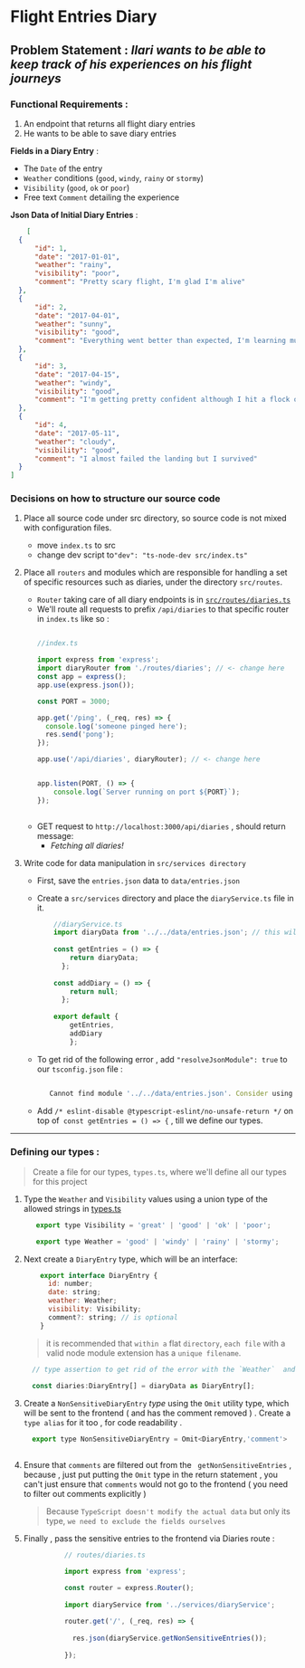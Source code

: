 # Flight Entries Diary

## Problem Statement :  _Ilari wants to be able to keep track of his experiences on his flight journeys_


### Functional Requirements :

  1. An endpoint that returns all flight diary entries
  1. He wants to be able to save diary entries
   


**Fields in a Diary Entry** :

  + The `Date` of the entry
  + `Weather` conditions (`good`, `windy`, `rainy` or `stormy`)
  + `Visibility` (`good`, `ok` or `poor`)
  + Free text `Comment` detailing the experience


**Json Data of Initial Diary Entries** :
  ```json
      [
    {
        "id": 1,
        "date": "2017-01-01",
        "weather": "rainy",
        "visibility": "poor",
        "comment": "Pretty scary flight, I'm glad I'm alive"
    },
    {
        "id": 2,
        "date": "2017-04-01",
        "weather": "sunny",
        "visibility": "good",
        "comment": "Everything went better than expected, I'm learning much"
    },
    {
        "id": 3,
        "date": "2017-04-15",
        "weather": "windy",
        "visibility": "good",
        "comment": "I'm getting pretty confident although I hit a flock of birds"
    },
    {
        "id": 4,
        "date": "2017-05-11",
        "weather": "cloudy",
        "visibility": "good",
        "comment": "I almost failed the landing but I survived"
    }
]
  ```

### Decisions on how to structure our source code 

1. Place all source code under src directory, so source code is not mixed with configuration files.
      - move `index.ts` to src
      - change dev script to`"dev": "ts-node-dev src/index.ts"`
   
1. Place all `routers` and modules which are responsible for handling a set of specific resources such as diaries, under the directory `src/routes`.
      - `Router` taking care of all diary endpoints is in [`src/routes/diaries.ts`](./src/routes/diaries.ts "view source code") 
      - We'll route all requests to prefix `/api/diaries` to that specific router in `index.ts` like so : 
          ```javascript

          //index.ts

          import express from 'express';
          import diaryRouter from './routes/diaries'; // <- change here
          const app = express();
          app.use(express.json());
          
          const PORT = 3000;
          
          app.get('/ping', (_req, res) => {
            console.log('someone pinged here');
            res.send('pong');
          });
          
          app.use('/api/diaries', diaryRouter); // <- change here
          
          
          app.listen(PORT, () => {
              console.log(`Server running on port ${PORT}`);
          });
                   
          ```
    -  GET request to `http://localhost:3000/api/diaries` , should return message:  
         -  _Fetching all diaries!_
    
1. Write code for data manipulation in `src/services directory`
    
    - First, save the `entries.json` data to `data/entries.json`
    - Create a `src/services` directory and place the `diaryService.ts` file in it.
  
        ```javascript
            //diaryService.ts 
            import diaryData from '../../data/entries.json'; // this will give error 
              
            const getEntries = () => {
                return diaryData;
              };
              
            const addDiary = () => {
                return null;
              };
              
            export default {
                getEntries,
                addDiary
                };
      
        ```  

    - To get rid of the following error ,  add `"resolveJsonModule": true` to our `tsconfig.json` file :

       ```javascript

          Cannot find module '../../data/entries.json'. Consider using '--resolveJsonModule' to import module with '.json' extension.ts(2732)

       ```

   - Add `/* eslint-disable @typescript-eslint/no-unsafe-return */` on top of` const getEntries = () => {` , till we define our types.
  
  
----------------------------------------------------------------

### Defining our types :

   > Create a file for our types, `types.ts`, where we'll define all our types for this project

  1. Type the `Weather` and `Visibility` values using a union type of the allowed strings in [types.ts](./src/types.ts "go to source code")
   
      ```javascript
         export type Visibility = 'great' | 'good' | 'ok' | 'poor';

         export type Weather = 'good' | 'windy' | 'rainy' | 'stormy';
      ```
    
  1. Next create a `DiaryEntry` type, which will be an interface:
  
      ```javascript
          export interface DiaryEntry {
            id: number;
            date: string;
            weather: Weather;
            visibility: Visibility;
            comment?: string; // is optional
          }
      
      ```
       >  it is recommended that `within a` flat `directory`, `each file` with a valid node module extension has a `unique filename`.
                
      ```javascript
        // type assertion to get rid of the error with the `Weather`  and `Visibility` type.
        
        const diaries:DiaryEntry[] = diaryData as DiaryEntry[];
      ```
   1. Create a `NonSensitiveDiaryEntry` _type_ using the `Omit` utility type, which will be sent to the frontend ( and has the comment removed ) .   Create a `type alias` for it too , for code readability .
     
      ```javascript
        export type NonSensitiveDiaryEntry = Omit<DiaryEntry,'comment'>
        
      ```
  1. Ensure that `comments` are filtered out from the ` getNonSensitiveEntries` , because , just put putting  the `Omit` type in the return statement , you can't just ensure that `comments` would not go to the frontend ( you need to filter out comments explicitly )
  
      >Because `TypeScript doesn't modify the actual data` but only its type, `we need to exclude the fields ourselves`
  
  1. Finally , pass the sensitive entries to the frontend via Diaries route :
          
        ```javascript
                  // routes/diaries.ts
        
                  import express from 'express';
        
                  const router = express.Router();
                  
                  import diaryService from '../services/diaryService';
                  
                  router.get('/', (_req, res) => {
                  
                    res.json(diaryService.getNonSensitiveEntries());
                   
                  });
        ```